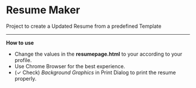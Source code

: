 # Resume Maker

Project to create a Updated Resume from a predefined Template

--------------------------------------------------------------

<b>How to use</b>
- Change the values in the <b>resumepage.html</b> to your according to your profile.
- Use Chrome Browser for the best experience.
- (✓ Check) <i>Background Graphics</i> in Print Dialog to print the resume properly.
